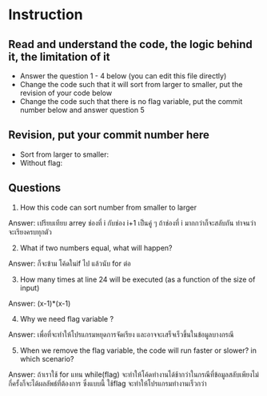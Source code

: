 ﻿# Instruction

## Read and understand the code, the logic behind it, the limitation of it
* Answer the question 1 - 4 below (you can edit this file directly)
* Change the code such that it will sort from larger to smaller, put the revision of your code below
* Change the code such that there is no flag variable, put the commit number below and answer question 5 


## Revision, put your commit number here
* Sort from larger to smaller:
* Without flag:

## Questions
1. How this code can sort number from smaller to larger
 
Answer: เปรียบเทียบ arrey ช่องที่ i กับช่อง i+1 เป็นคู่ ๆ ถ้าช่องที่ i มากกว่าก็จะสลับกัน ทำจนว่าจะเรียงครบทุกตัว

2. What if two numbers equal, what will happen? 

Answer: ก็จะข้าม โค้ดในif ไป แล้วนับ for ต่อ

3. How many times at line 24 will be executed (as a function of the size of input) 

Answer: (x-1)*(x-1)

4. Why we need flag variable ? 

Answer: เพื่อที่จะทำให้โปรแกรมหยุดการจัดเรียง และอาจจะเสร็จเร็วขึ้นในข้อมูลบางกรณี

5. When we remove the flag variable, the code will run faster or slower? in which scenario? 

Answer: ถ้าเราใช้ for แทน while(flag) จะทำให้โค้ดทำงานได้ช้ากว่าในกรณีที่ข้อมูลสลับเพียงไม่กี่ครั้งก็จะได้ผลลัพธ์ที่ต้องการ 
		ซึ่งแบบนี้ ใช้flag จะทำให้โปรแกรมทำงานเร็วกว่า 